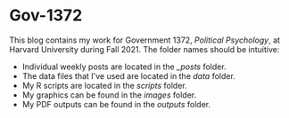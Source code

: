 # Gov-1372

This blog contains my work for Government 1372, *Political Psychology*, at Harvard University during Fall 2021. The folder names should be intuitive:

* Individual weekly posts are located in the *_posts* folder.
* The data files that I've used are located in the *data* folder.
* My R scripts are located in the *scripts* folder.
* My graphics can be found in the *images* folder.
* My PDF outputs can be found in the *outputs* folder.
